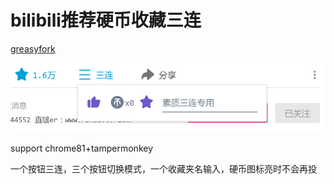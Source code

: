 # bilibili推荐硬币收藏三连

[greasyfork](https://greasyfork.org/en/scripts/372890-bilibili%E4%B8%89%E8%BF%9E)

![](https://raw.githubusercontent.com/tkkcc/bilibili_sanlian/master/1.png)

support chrome81+tampermonkey

一个按钮三连，三个按钮切换模式，一个收藏夹名输入，硬币图标亮时不会再投
